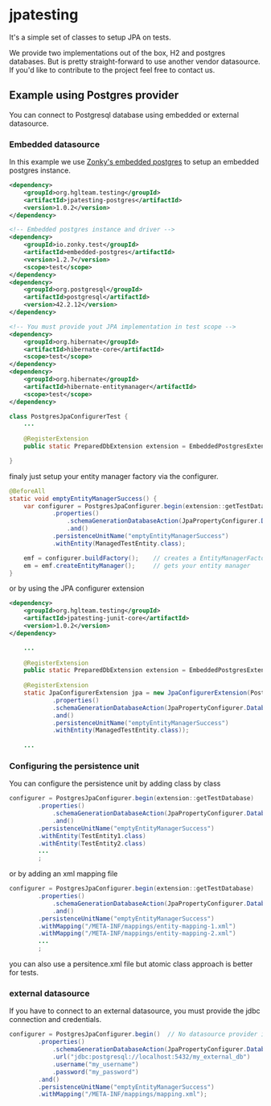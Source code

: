 # jpatesting
It's a simple set of classes to setup JPA on tests.

We provide two implementations out of the box, H2 and postgres databases. 
But is pretty straight-forward to use another vendor datasource. 
If you'd like to contribute to the project feel free to contact us.

## Example using Postgres provider

You can connect to Postgresql database using embedded or
external datasource.

### Embedded datasource

In this example we use [Zonky's embedded postgres](https://github.com/zonkyio/embedded-postgres)
to setup an embedded postgres instance.

``` xml
<dependency>
    <groupId>org.hglteam.testing</groupId>
    <artifactId>jpatesting-postgres</artifactId>
    <version>1.0.2</version>
</dependency>

<!-- Embedded postgres instance and driver -->
<dependency>
    <groupId>io.zonky.test</groupId>
    <artifactId>embedded-postgres</artifactId>
    <version>1.2.7</version>
    <scope>test</scope>
</dependency>
<dependency>
    <groupId>org.postgresql</groupId>
    <artifactId>postgresql</artifactId>
    <version>42.2.12</version>
</dependency>

<!-- You must provide yout JPA implementation in test scope -->
<dependency>
    <groupId>org.hibernate</groupId>
    <artifactId>hibernate-core</artifactId>
    <scope>test</scope>
</dependency>
<dependency>
    <groupId>org.hibernate</groupId>
    <artifactId>hibernate-entitymanager</artifactId>
    <scope>test</scope>
</dependency>
```

``` java
class PostgresJpaConfigurerTest {
    ...
    
    @RegisterExtension
    public static PreparedDbExtension extension = EmbeddedPostgresExtension.preparedDatabase(e -> { });

}
```

finaly just setup your entity manager factory via the configurer.

``` java 
@BeforeAll
static void emptyEntityManagerSuccess() {
    var configurer = PostgresJpaConfigurer.begin(extension::getTestDatabase)    // pass a datasource provider to the initializer
            .properties()
                .schemaGenerationDatabaseAction(JpaPropertyConfigurer.DatabaseAction.DROP_AND_CREATE)
                .and()
            .persistenceUnitName("emptyEntityManagerSuccess")
            .withEntity(ManagedTestEntity.class);

    emf = configurer.buildFactory();    // creates a EntityManagerFactory
    em = emf.createEntityManager();     // gets your entity manager
}
```

or by using the JPA configurer extension

``` xml
<dependency>
    <groupId>org.hglteam.testing</groupId>
    <artifactId>jpatesting-junit-core</artifactId>
    <version>1.0.2</version>
</dependency>
```

``` java
    ...
    
    @RegisterExtension
    public static PreparedDbExtension extension = EmbeddedPostgresExtension.preparedDatabase(e -> { });
    
    @RegisterExtension
    static JpaConfigurerExtension jpa = new JpaConfigurerExtension(PostgresJpaConfigurer.begin(extension::getTestDatabase)
            .properties()
            .schemaGenerationDatabaseAction(JpaPropertyConfigurer.DatabaseAction.DROP_AND_CREATE)
            .and()
            .persistenceUnitName("emptyEntityManagerSuccess")
            .withEntity(ManagedTestEntity.class));
            
    ...
```

### Configuring the persistence unit

You can configure the persistence unit by adding class by class

``` java
configurer = PostgresJpaConfigurer.begin(extension::getTestDatabase)
        .properties()
            .schemaGenerationDatabaseAction(JpaPropertyConfigurer.DatabaseAction.DROP_AND_CREATE)
            .and()
        .persistenceUnitName("emptyEntityManagerSuccess")
        .withEntity(TestEntity1.class)
        .withEntity(TestEntity2.class)
        ...
        ;
```

or by adding an xml mapping file

``` java
configurer = PostgresJpaConfigurer.begin(extension::getTestDatabase)
        .properties()
            .schemaGenerationDatabaseAction(JpaPropertyConfigurer.DatabaseAction.DROP_AND_CREATE)
            .and()
        .persistenceUnitName("emptyEntityManagerSuccess")
        .withMapping("/META-INF/mappings/entity-mapping-1.xml")
        .withMapping("/META-INF/mappings/entity-mapping-2.xml")
        ...
        ;
```

you can also use a persitence.xml file but atomic class approach is better 
for tests.

### external datasource

If you have to connect to an external datasource, you must provide 
the jdbc connection and credentials.

``` java
configurer = PostgresJpaConfigurer.begin()  // No datasource provider is required within the initializer.
        .properties()
            .schemaGenerationDatabaseAction(JpaPropertyConfigurer.DatabaseAction.DROP_AND_CREATE)
            .url("jdbc:postgresql://localhost:5432/my_external_db")
            .username("my_username")
            .password("my_password")
        .and()
        .persistenceUnitName("emptyEntityManagerSuccess")
        .withMapping("/META-INF/mappings/mapping.xml");
```
